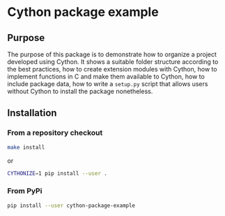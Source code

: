 Cython package example
======================

Purpose
-------

The purpose of this package is to demonstrate how to organize a project developed using Cython.
It shows a suitable folder structure according to the best practices, how to create extension modules with Cython, how to implement functions in C and make them available to Cython, how to include package data, how to write a `setup.py` script that allows users without Cython to install the package nonetheless.

Installation
------------

### From a repository checkout

```bash
make install
```
or
```bash
CYTHONIZE=1 pip install --user .
```

### From PyPi

```bash
pip install --user cython-package-example
```
